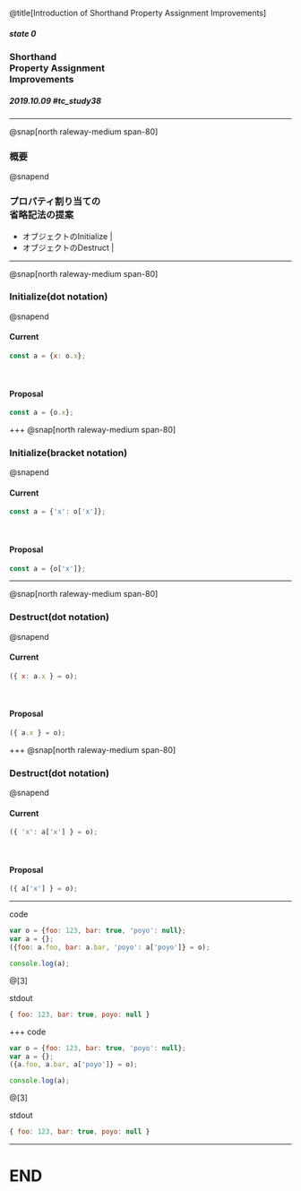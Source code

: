 @title[Introduction of Shorthand Property Assignment Improvements]

##### state 0
### Shorthand<br/>Property Assignment<br/>Improvements
##### 2019.10.09 \#tc_study38

---
@snap[north raleway-medium span-80]
### 概要
@snapend

### プロパティ割り当ての<br/>省略記法の提案
 - オブジェクトのInitialize |
 - オブジェクトのDestruct | 

---
@snap[north raleway-medium span-80]
### Initialize(dot notation)
@snapend

#### Current
```JavaScript
const a = {x: o.x};
```

<br/>

#### Proposal
```JavaScript
const a = {o.x};
```

+++
@snap[north raleway-medium span-80]
### Initialize(bracket notation)
@snapend

#### Current
```JavaScript
const a = {'x': o['x']};
```

<br/>

#### Proposal
```JavaScript
const a = {o['x']};
```

---
@snap[north raleway-medium span-80]
### Destruct(dot notation)
@snapend

#### Current
```JavaScript
({ x: a.x } = o);
```

<br/>

#### Proposal
```JavaScript
({ a.x } = o);
```

+++
@snap[north raleway-medium span-80]
### Destruct(dot notation)
@snapend

#### Current
```JavaScript
({ 'x': a['x'] } = o);
```

<br/>

#### Proposal
```JavaScript
({ a['x'] } = o);
```

---
code
```JavaScript
var o = {foo: 123, bar: true, 'poyo': null};
var a = {};
({foo: a.foo, bar: a.bar, 'poyo': a['poyo']} = o);

console.log(a);
```
@[3]

stdout
```JavaScript
{ foo: 123, bar: true, poyo: null }
```

+++
code
```JavaScript
var o = {foo: 123, bar: true, 'poyo': null};
var a = {};
({a.foo, a.bar, a['poyo']} = o);

console.log(a);
```
@[3]

stdout
```JavaScript
{ foo: 123, bar: true, poyo: null }
```

---
# END
